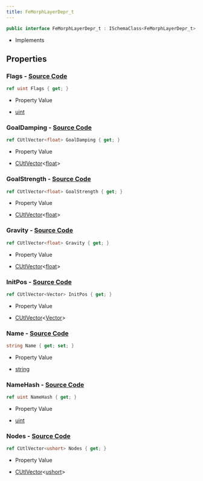 ```yaml
---
title: FeMorphLayerDepr_t
---
```


```csharp
public interface FeMorphLayerDepr_t : ISchemaClass<FeMorphLayerDepr_t>, ISchemaField, ISchemaClass, INativeHandle
```

- Implements

## Properties

### **Flags** - [Source Code](https://github.com/swiftly-solution/swiftlys2/blob/main/managed/src/SwiftlyS2.Generated/Schemas/Interfaces/FeMorphLayerDepr_t.cs#L30)

```csharp
ref uint Flags { get; }
```

- Property Value

- [uint](https://learn.microsoft.com/dotnet/api/system.uint32)

### **GoalDamping** - [Source Code](https://github.com/swiftly-solution/swiftlys2/blob/main/managed/src/SwiftlyS2.Generated/Schemas/Interfaces/FeMorphLayerDepr_t.cs#L28)

```csharp
ref CUtlVector<float> GoalDamping { get; }
```

- Property Value

- [CUtlVector](/docs/api/-1)<[float](https://learn.microsoft.com/dotnet/api/system.single)>

### **GoalStrength** - [Source Code](https://github.com/swiftly-solution/swiftlys2/blob/main/managed/src/SwiftlyS2.Generated/Schemas/Interfaces/FeMorphLayerDepr_t.cs#L26)

```csharp
ref CUtlVector<float> GoalStrength { get; }
```

- Property Value

- [CUtlVector](/docs/api/-1)<[float](https://learn.microsoft.com/dotnet/api/system.single)>

### **Gravity** - [Source Code](https://github.com/swiftly-solution/swiftlys2/blob/main/managed/src/SwiftlyS2.Generated/Schemas/Interfaces/FeMorphLayerDepr_t.cs#L24)

```csharp
ref CUtlVector<float> Gravity { get; }
```

- Property Value

- [CUtlVector](/docs/api/-1)<[float](https://learn.microsoft.com/dotnet/api/system.single)>

### **InitPos** - [Source Code](https://github.com/swiftly-solution/swiftlys2/blob/main/managed/src/SwiftlyS2.Generated/Schemas/Interfaces/FeMorphLayerDepr_t.cs#L22)

```csharp
ref CUtlVector<Vector> InitPos { get; }
```

- Property Value

- [CUtlVector](/docs/api/-1)<[Vector](/docs/api/shared/natives/vector)>

### **Name** - [Source Code](https://github.com/swiftly-solution/swiftlys2/blob/main/managed/src/SwiftlyS2.Generated/Schemas/Interfaces/FeMorphLayerDepr_t.cs#L16)

```csharp
string Name { get; set; }
```

- Property Value

- [string](https://learn.microsoft.com/dotnet/api/system.string)

### **NameHash** - [Source Code](https://github.com/swiftly-solution/swiftlys2/blob/main/managed/src/SwiftlyS2.Generated/Schemas/Interfaces/FeMorphLayerDepr_t.cs#L18)

```csharp
ref uint NameHash { get; }
```

- Property Value

- [uint](https://learn.microsoft.com/dotnet/api/system.uint32)

### **Nodes** - [Source Code](https://github.com/swiftly-solution/swiftlys2/blob/main/managed/src/SwiftlyS2.Generated/Schemas/Interfaces/FeMorphLayerDepr_t.cs#L20)

```csharp
ref CUtlVector<ushort> Nodes { get; }
```

- Property Value

- [CUtlVector](/docs/api/-1)<[ushort](https://learn.microsoft.com/dotnet/api/system.uint16)>

